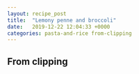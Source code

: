 ```yaml
---
layout: recipe_post
title:  "Lemony penne and broccoli"
date:   2019-12-22 12:04:33 +0000
categories: pasta-and-rice from-clipping
---
```


## From clipping
